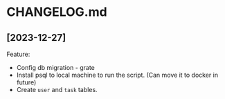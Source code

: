 ﻿# CHANGELOG.md

## [2023-12-27]
Feature: 
- Config db migration - grate
- Install psql to local machine to run the script. (Can move it to docker in future)
- Create `user` and `task` tables.